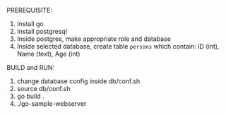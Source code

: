 PREREQUISITE:
1. Install go
2. Install postgresql
3. Inside postgres, make appropriate role and database
4. Inside selected database, create table `persons` which contain: ID (int), Name (text), Age (int)

BUILD and RUN:
1. change database config inside db/conf.sh
2. source db/conf.sh
3. go build .
4. ./go-sample-webserver

